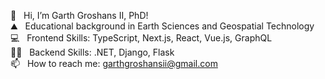 👋  &nbsp;&nbsp;Hi, I’m Garth Groshans II, PhD! <br/>
⛰️  &nbsp;&nbsp;Educational background in Earth Sciences and Geospatial Technology <br/>
💻  &nbsp;&nbsp;Frontend Skills: TypeScript, Next.js, React, Vue.js, GraphQL<br/>
🧑‍💻  &nbsp;&nbsp;Backend Skills: .NET, Django, Flask <br/>
📫  &nbsp;&nbsp;How to reach me: garthgroshansii@gmail.com <br/>


<!---
ggroshansii/ggroshansii is a ✨ special ✨ repository because its `README.md` (this file) appears on your GitHub profile.
You can click the Preview link to take a look at your changes.
--->
